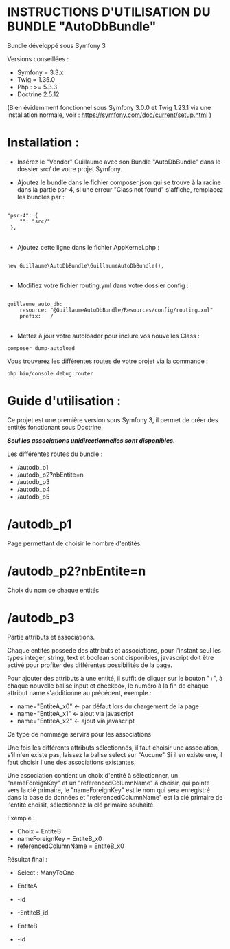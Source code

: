 INSTRUCTIONS D'UTILISATION DU BUNDLE "AutoDbBundle"
===================================================

Bundle développé sous Symfony 3

Versions conseillées : 

* Symfony = 3.3.x
* Twig = 1.35.0
* Php : >= 5.3.3
* Doctrine 2.5.12

(Bien évidemment fonctionnel sous Symfony 3.0.0 et Twig 1.23.1 via une installation normale, voir : https://symfony.com/doc/current/setup.html )

Installation : 
==============

- Insérez le "Vendor" Guillaume avec son Bundle "AutoDbBundle" dans le dossier src/ de votre projet Symfony.

- Ajoutez le bundle dans le fichier composer.json qui se trouve à la racine dans la partie psr-4, si une erreur "Class not found" s'affiche, remplacez les bundles par :

<pre>
<code>
"psr-4": {
    "": "src/"
 },
</code>
</pre>

- Ajoutez cette ligne dans le fichier AppKernel.php : 

<pre>
<code>
new Guillaume\AutoDbBundle\GuillaumeAutoDbBundle(),
</code>
</pre>

- Modifiez votre fichier routing.yml dans votre dossier config :

<pre>
<code>
guillaume_auto_db:
    resource: "@GuillaumeAutoDbBundle/Resources/config/routing.xml"
    prefix:   /
</code>
</pre>

- Mettez à jour votre autoloader pour inclure vos nouvelles Class :
<pre><code>composer dump-autoload</code></pre>

Vous trouverez les différentes routes de votre projet via la commande :
<pre><code>php bin/console debug:router</code></pre>

Guide d'utilisation : 
=============

Ce projet est une première version sous Symfony 3, il permet de créer des entités fonctionant sous Doctrine.

***Seul les associations unidirectionnelles sont disponibles.***

Les différentes routes du bundle : 

* /autodb_p1
* /autodb_p2?nbEntite=n
* /autodb_p3
* /autodb_p4
* /autodb_p5

/autodb_p1
==========

Page permettant de choisir le nombre d'entités.

/autodb_p2?nbEntite=n
=====================

Choix du nom de chaque entités

/autodb_p3
==========

Partie attributs et associations.

Chaque entités possède des attributs et associations, pour l'instant seul les types integer, string, text et boolean sont disponibles, javascript doit être activé pour profiter des différentes possibilités de la page.

Pour ajouter des attributs à une entité, il suffit de cliquer sur le bouton "+", à chaque nouvelle balise input et checkbox, le numéro à la fin de chaque attribut name s'additionne au précédent, exemple :
- name="EntiteA_x0" <- par défaut lors du chargement de la page
- name="EntiteA_x1" <- ajout via javascript
- name="EntiteA_x2" <- ajout via javascript

Ce type de nommage servira pour les associations

Une fois les différents attributs sélectionnés, il faut choisir une association, s'il n'en existe pas, laissez la balise select sur "Aucune"
Si il en existe une, il faut choisir l'une des associations existantes,

Une association contient un choix d'entité à sélectionner, un "nameForeignKey" et un "referencedColumnName" à choisir, qui pointe vers la clé primaire, le "nameForeignKey" est le nom qui sera enregistré dans la base de données et "referencedColumnName" est la clé primaire de l'entité choisit, sélectionnez la clé primaire souhaité.


Exemple : 
* Choix = EntiteB
* nameForeignKey = EntiteB_x0
* referencedColumnName = EntiteB_x0

Résultat final :
* Select : ManyToOne
* EntiteA
* -id
* -EntiteB_id

* EntiteB
* -id
